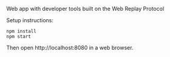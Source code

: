 Web app with developer tools built on the Web Replay Protocol

Setup instructions:

```
npm install 
npm start
```

Then open http://localhost:8080 in a web browser.

